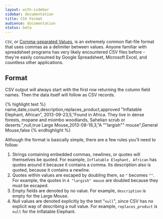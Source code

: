 ```yaml
---
layout: with-sidebar
sidebar: documentation
title: CSV Format
audience: documentation
status: beta
---
```


`CSV`, or [Comma-separated Values](http://en.wikipedia.org/wiki/Comma-separated_values), is an extremely common flat-file format that uses commas as a delimiter between values. Anyone familiar with spreadsheet programs has very likely encountered CSV files before - they're easily consumed by Google Spreadsheet, Microsoft Excel, and countless other applications.

## Format

CSV output will always start with the first row returning the column field names.  Then the data itself will follow as CSV records.

{% highlight text %}
name,date,count,description,replaces_product,approved
"Inflatable Elephant, African", 2013-09-23,5,"Found in Africa.
They live in dense forests, mopane and miombo woodlands, Sahelian scrub or deserts.",null,true
Large Mouse,2013-08-19,3,"A ""largish"" mouse",General Mouse,false
{% endhighlight %}

Although the format is basically simple, there are a few rules you'll need to follow:

1. Strings containing embedded commas, newlines, or quotes will themselves be quoted. For example, `Inflatable Elephant, African` has quotes around it because it contains a comma.  Its description also is quoted, because it contains a newline.
2.  Quotes within values are escaped by doubling them, so `"` becomes `""`. For example, the quotes in `A "largish" mouse` are doubled because they must be escaped.
3. Empty fields are denoted by no value.  For example, `description` is empty for the Large Mouse.
4. Null values are denoted explicitly by the text "`null`", since CSV has no explicit way of describing a null value. For example, `replaces_product` is `null` for the Inflatable Elephant.

